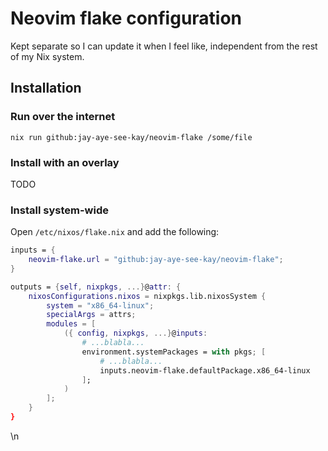 # Neovim flake configuration

Kept separate so I can update it when I feel like, independent from the rest of my Nix system.

## Installation

### Run over the internet

`nix run github:jay-aye-see-kay/neovim-flake /some/file`

### Install with an overlay

TODO

### Install system-wide

Open `/etc/nixos/flake.nix` and add the following:

```nix
inputs = {
    neovim-flake.url = "github:jay-aye-see-kay/neovim-flake";
}

outputs = {self, nixpkgs, ...}@attr: {
    nixosConfigurations.nixos = nixpkgs.lib.nixosSystem {
        system = "x86_64-linux";
        specialArgs = attrs;
        modules = [
            ({ config, nixpkgs, ...}@inputs:
                # ...blabla...
                environment.systemPackages = with pkgs; [
                    # ...blabla...
                    inputs.neovim-flake.defaultPackage.x86_64-linux
                ];
            )
        ];
    }
}
```
\n
